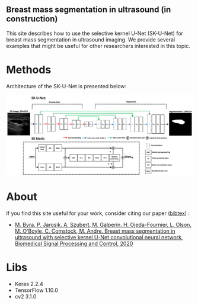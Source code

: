 ## Breast mass segmentation in ultrasound (in construction) 

This site describes how to use the selective kernel U-Net (SK-U-Net) for breast mass segmentation in ultrasound imaging. We provide several examples that might be useful for other researchers interested in this topic. 

# Methods 

Architecture of the SK-U-Net is presented below: 

![SK-U-Net](figures/fig_arch_rev.png)

# About 

If you find this site useful for your work, consider citing our paper ([bibtex](data/byra_bus_seg.txt)) : 

- [M. Byra, P. Jarosik. A. Szubert, M. Galperin, H. Ojeda-Fournier, L. Olson, M. O'Boyle, C. Comstock, M. Andre. Breast mass segmentation in ultrasound with selective kernel U-Net convolutional neural network. Biomedical Signal Processing and Control, 2020](https://doi.org/10.1016/j.bspc.2020.102027)

# Libs

- Keras 2.2.4
- TensorFlow 1.10.0
- cv2 3.1.0
